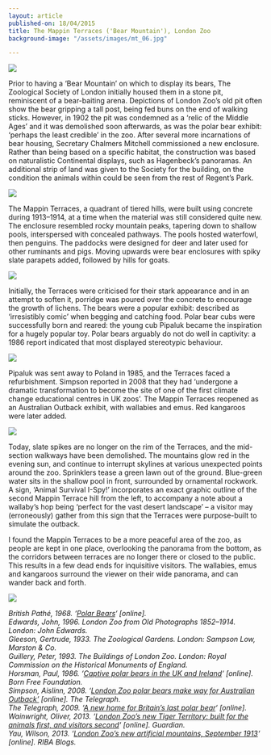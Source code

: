 ```yaml
---
layout: article
published-on: 18/04/2015
title: The Mappin Terraces ('Bear Mountain'), London Zoo
background-image: "/assets/images/mt_06.jpg"

---
```

![](/assets/images/mt_05.jpg)

Prior to having a ‘Bear Mountain’ on which to display its bears, The Zoological Society of London initially housed them in a stone pit, reminiscent of a bear-baiting arena. Depictions of London Zoo’s old pit often show the bear gripping a tall post, being fed buns on the end of walking sticks. However, in 1902 the pit was condemned as a ‘relic of the Middle Ages’ and it was demolished soon afterwards, as was the polar bear exhibit: ‘perhaps the least credible’ in the zoo. After several more incarnations of bear housing, Secretary Chalmers Mitchell commissioned a new enclosure. Rather than being based on a specific habitat, the construction was based on naturalistic Continental displays, such as Hagenbeck’s panoramas. An additional strip of land was given to the Society for the building, on the condition the animals within could be seen from the rest of Regent’s Park.

![](/assets/images/mt_03.jpg)

The Mappin Terraces, a quadrant of tiered hills, were built using concrete during 1913–1914, at a time when the material was still considered quite new. The enclosure resembled rocky mountain peaks, tapering down to shallow pools, interspersed with concealed pathways. The pools hosted waterfowl, then penguins. The paddocks were designed for deer and later used for other ruminants and pigs. Moving upwards were bear enclosures with spiky slate parapets added, followed by hills for goats.

![](/assets/images/mt_06.jpg)

Initially, the Terraces were criticised for their stark appearance and in an attempt to soften it, porridge was poured over the concrete to encourage the growth of lichens. The bears were a popular exhibit: described as ‘irresistibly comic’ when begging and catching food. Polar bear cubs were successfully born and reared: the young cub Pipaluk became the inspiration for a hugely popular toy. Polar bears arguably do not do well in captivity: a 1986 report indicated that most displayed stereotypic behaviour.

![](/assets/images/p4.jpg)

Pipaluk was sent away to Poland in 1985, and the Terraces faced a refurbishment. Simpson reported in 2008 that they had ‘undergone a dramatic transformation to become the site of one of the first climate change educational centres in UK zoos’. The Mappin Terraces reopened as an Australian Outback exhibit, with wallabies and emus. Red kangaroos were later added.

![](/assets/images/mt_04.jpg)

Today, slate spikes are no longer on the rim of the Terraces, and the mid-section walkways have been demolished. The mountains glow red in the evening sun, and continue to interrupt skylines at various unexpected points around the zoo. Sprinklers tease a green lawn out of the ground. Blue-green water sits in the shallow pool in front, surrounded by ornamental rockwork. A sign, ‘Animal Survival I-Spy!’ incorporates an exact graphic outline of the second Mappin Terrace hill from the left, to accompany a note about a wallaby’s hop being ‘perfect for the vast desert landscape’ – a visitor may (erroneously) gather from this sign that the Terraces were purpose-built to simulate the outback.

I found the Mappin Terraces to be a more peaceful area of the zoo, as people are kept in one place, overlooking the panorama from the bottom, as the corridors between terraces are no longer there or closed to the public. This results in a few dead ends for inquisitive visitors. The wallabies, emus and kangaroos surround the viewer on their wide panorama, and can wander back and forth.

![](/assets/images/p5.jpg)

_British Pathé, 1968. ‘_[_Polar Bears_](http://www.britishpathe.com/video/polar-bears)_‘ \[online\].  
Edwards, John, 1996. London Zoo from Old Photographs 1852–1914. London: John Edwards.  
Gleeson, Gertrude, 1933. The Zoological Gardens. London: Sampson Low, Marston & Co.  
Guillery, Peter, 1993. The Buildings of London Zoo. London: Royal Commission on the Historical Monuments of England.  
Horsman, Paul, 1986. ‘_[_Captive polar bears in the UK and Ireland_](http://www.bornfree.org.uk/fileadmin/user_upload/files/zoo_check/publications/Captive_Polar_Bears_in_UK_and_Ireland__Paul_V_Horsman__1988.pdf)_‘ \[online\]. Born Free Foundation.  
Simpson, Aislinn, 2008. ‘_[_London Zoo polar bears make way for Australian Outback’_](http://www.telegraph.co.uk/earth/earthnews/3349583/London-Zoo-polar-bears-make-way-for-Australian-Outback.html) _\[online\]. The Telegraph.  
The Telegraph, 2009. ‘_[_A new home for Britain’s last polar bear_](http://www.telegraph.co.uk/earth/wildlife/6825581/A-new-home-for-Britains-last-polar-bear.html)_‘ \[online\].  
Wainwright, Oliver, 2013. ‘_[_London Zoo’s new Tiger Territory: built for the animals first, and visitors second_](http://www.theguardian.com/artanddesign/architecture-design-blog/2013/mar/20/london-zoo-new-tiger-territory)_‘ \[online\]. Guardian.  
Yau, Wilson, 2013. ‘_[_London Zoo’s new artificial mountains, September 1913_](http://www.ribablogs.com/?p=8428)_‘ \[online\]. RIBA Blogs._